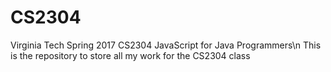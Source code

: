 # CS2304
Virginia Tech Spring 2017 CS2304 JavaScript for Java Programmers\n
This is the repository to store all my work for the CS2304 class
